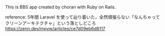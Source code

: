 This is BBS app created by choran with Ruby on Rails.

reference:
    5年間 Laravel を使って辿り着いた，全然頑張らない「なんちゃってクリーンアーキテクチャ」という落としどころ
    https://zenn.dev/mpyw/articles/ce7d09eb6d8117